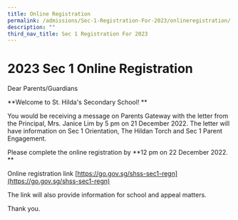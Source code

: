 ```yaml
---
title: Online Registration
permalink: /admissions/Sec-1-Registration-For-2023/onlineregistration/
description: ""
third_nav_title: Sec 1 Registration For 2023
---
```

# 2023 Sec 1 Online Registration
Dear Parents/Guardians

**Welcome to St. Hilda's Secondary School! **

You would be receiving a message on Parents Gateway with the letter from the Principal, Mrs. Janice Lim by 5 pm on 21 December 2022. The letter will have information on Sec 1 Orientation, The Hildan Torch and Sec 1 Parent Engagement.

Please complete the online registration by **12 pm on 22 December 2022. **

Online registration link [https://go.gov.sg/shss-sec1-regn](https://go.gov.sg/shss-sec1-regn)

The link will also provide information for school and appeal matters.

Thank you.